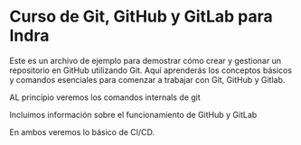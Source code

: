 # Curso de Git, GitHub y GitLab para Indra

Este es un archivo de ejemplo para demostrar cómo crear y gestionar un repositorio en GitHub utilizando Git. Aquí aprenderás los conceptos básicos y comandos esenciales para comenzar a trabajar con Git, GitHub y Gitlab.

AL principio veremos los comandos internals de git

Incluimos información sobre el funcionamiento de GitHub y GitLab

En ambos veremos lo básico de CI/CD.


